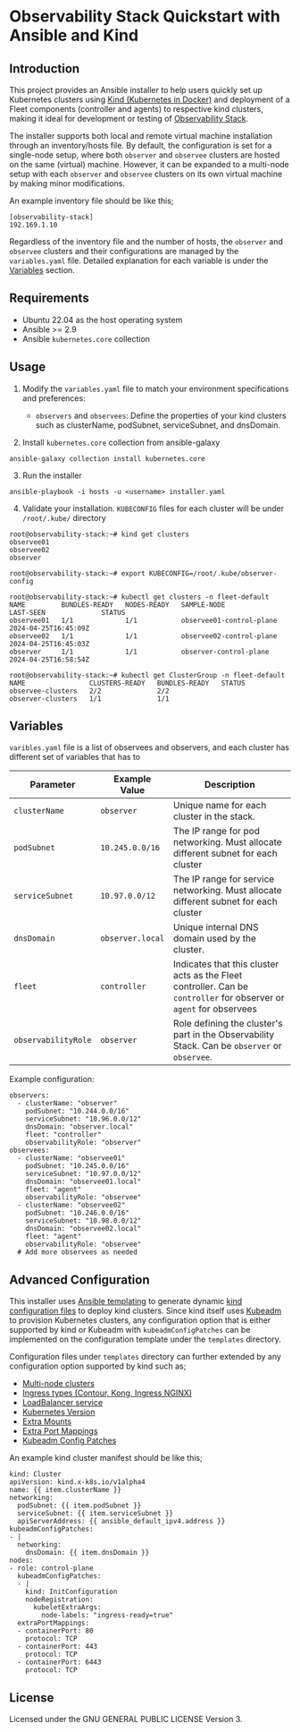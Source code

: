 # Observability Stack Quickstart with Ansible and Kind

## Introduction
This project provides an Ansible installer to help users quickly set up Kubernetes clusters using [Kind (Kubernetes in Docker)](https://kind.sigs.k8s.io/) and deployment of a Fleet components (controller and agents) to respective kind clusters, making it ideal for development or testing of [Observability Stack](observability-stack.io).

The installer supports both local and remote virtual machine installation through an inventory/hosts file. By default, the configuration is set for a single-node setup, where both ``observer`` and ``observee`` clusters are hosted on the same (virtual) machine. However, it can be expanded to a multi-node setup with each ``observer`` and ``observee`` clusters on its own virtual machine by making minor modifications.

An example inventory file should be like this;

```
[observability-stack]
192.169.1.10
```

Regardless of the inventory file and the number of hosts, the `observer` and `observee` clusters and their configurations are managed by the `variables.yaml` file. Detailed explanation for each variable is under the [Variables](#Variables) section. 

## Requirements

* Ubuntu 22.04 as the host operating system
* Ansible >= 2.9
* Ansible `kubernetes.core` collection

## Usage

1. Modify the `variables.yaml` file to match your environment specifications and preferences:

    * ``observers`` and ``observees``: Define the properties of your kind clusters such as clusterName, podSubnet, serviceSubnet, and dnsDomain.    

2. Install `kubernetes.core` collection from ansible-galaxy

```
ansible-galaxy collection install kubernetes.core 
```
3. Run the installer

```
ansible-playbook -i hosts -u <username> installer.yaml 
```
4. Validate your installation. ``KUBECONFIG`` files for each cluster will be under `/root/.kube/` directory

```
root@observability-stack:~# kind get clusters
observee01
observee02
observer
```

```
root@observability-stack:~# export KUBECONFIG=/root/.kube/observer-config

root@observability-stack:~# kubectl get clusters -n fleet-default
NAME         BUNDLES-READY   NODES-READY   SAMPLE-NODE                LAST-SEEN              STATUS
observee01   1/1             1/1           observee01-control-plane   2024-04-25T16:45:09Z
observee02   1/1             1/1           observee02-control-plane   2024-04-25T16:45:03Z
observer     1/1             1/1           observer-control-plane     2024-04-25T16:58:54Z
```

```
root@observability-stack:~# kubectl get ClusterGroup -n fleet-default
NAME                CLUSTERS-READY   BUNDLES-READY   STATUS
observee-clusters   2/2              2/2
observer-clusters   1/1              1/1
```

## Variables

`varibles.yaml` file is a list of observees and observers, and each cluster has different set of variables that has to 

| Parameter          |  Example Value            | Description |
|--------------------|------------------|-------------|
| `clusterName`      | `observer`       | Unique name for each cluster in the stack. |
| `podSubnet`        |`10.245.0.0/16`    | The IP range for pod networking. Must allocate different subnet for each cluster |
| `serviceSubnet`    | `10.97.0.0/12`     | The IP range for service networking. Must allocate different subnet for each cluster  |
| `dnsDomain`        | `observer.local`   | Unique internal DNS domain used by the cluster. |
| `fleet`            | `controller` | Indicates that this cluster acts as the Fleet controller. Can be `controller` for observer  or `agent` for observees |
| `observabilityRole`| `observer`     | Role defining the cluster's part in the Observability Stack. Can be `observer` or `observee`. |

Example configuration:

```
observers:
  - clusterName: "observer"
    podSubnet: "10.244.0.0/16"
    serviceSubnet: "10.96.0.0/12"
    dnsDomain: "observer.local"
    fleet: "controller"
    observabilityRole: "observer"
observees:
  - clusterName: "observee01"
    podSubnet: "10.245.0.0/16"
    serviceSubnet: "10.97.0.0/12"
    dnsDomain: "observee01.local"
    fleet: "agent"
    observabilityRole: "observee"
  - clusterName: "observee02"
    podSubnet: "10.246.0.0/16"
    serviceSubnet: "10.98.0.0/12"
    dnsDomain: "observee02.local"
    fleet: "agent"
    observabilityRole: "observee"
  # Add more observees as needed
```
## Advanced Configuration

This installer uses [Ansible templating](https://docs.ansible.com/ansible/latest/playbook_guide/playbooks_templating.html) to generate dynamic [kind configuration files](https://kind.sigs.k8s.io/docs/user/configuration/#a-note-on-cli-parameters-and-configuration-files) to deploy kind clusters. Since kind itself uses [Kubeadm](https://kubernetes.io/docs/reference/setup-tools/kubeadm/) to provision Kubernetes clusters, any configuration option that is either supported by kind or Kubeadm with `kubeadmConfigPatches` can be implemented on the configuration template under the `templates` directory.

Configuration files under `templates` directory can further extended by any configuration option supported by kind such as;

* [Multi-node clusters](https://kind.sigs.k8s.io/docs/user/quick-start/#multi-node-clusters)
* [Ingress types (Contour, Kong, Ingress NGINX)](https://kind.sigs.k8s.io/docs/user/ingress/)
* [LoadBalancer service](https://kind.sigs.k8s.io/docs/user/loadbalancer/) 
* [Kubernetes Version](https://kind.sigs.k8s.io/docs/user/configuration/#kubernetes-version)
* [Extra Mounts](https://kind.sigs.k8s.io/docs/user/configuration/#extra-mounts)
* [Extra Port Mappings](https://kind.sigs.k8s.io/docs/user/configuration/#extra-port-mappings)
* [Kubeadm Config Patches](https://kind.sigs.k8s.io/docs/user/configuration/#kubeadm-config-patches)


An example kind cluster manifest should be like this;

```
kind: Cluster
apiVersion: kind.x-k8s.io/v1alpha4
name: {{ item.clusterName }}
networking:
  podSubnet: {{ item.podSubnet }}
  serviceSubnet: {{ item.serviceSubnet }}
  apiServerAddress: {{ ansible_default_ipv4.address }}
kubeadmConfigPatches:
- |
  networking:
    dnsDomain: {{ item.dnsDomain }}
nodes:
- role: control-plane
  kubeadmConfigPatches:
  - |
    kind: InitConfiguration
    nodeRegistration:
      kubeletExtraArgs:
        node-labels: "ingress-ready=true"
  extraPortMappings:
  - containerPort: 80
    protocol: TCP
  - containerPort: 443
    protocol: TCP
  - containerPort: 6443
    protocol: TCP
```
## License
Licensed under the GNU GENERAL PUBLIC LICENSE Version 3.

